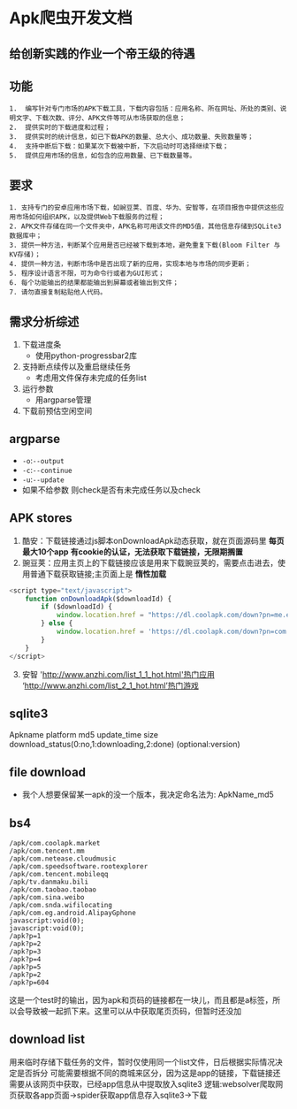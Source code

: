 # Apk爬虫开发文档
## 给创新实践的作业一个帝王级的待遇
## 功能
    1.  编写针对专门市场的APK下载工具，下载内容包括：应用名称、所在网址、所处的类别、说明文字、下载次数、评分、APK文件等可从市场获取的信息；
    2.  提供实时的下载进度和过程；
    3.  提供实时的统计信息，如已下载APK的数量、总大小、成功数量、失败数量等；
    4.  支持中断后下载：如果某次下载被中断，下次启动时可选择继续下载；
    5.  提供应用市场的信息，如包含的应用数量、已下载数量等。
## 要求
    1. 支持专门的安卓应用市场下载，如豌豆荚、百度、华为、安智等，在项目报告中提供这些应用市场如何组织APK，以及提供Web下载服务的过程；
    2. APK文件存储在同一个文件夹中，APK名称可用该文件的MD5值，其他信息存储到SQLite3数据库中；
    3. 提供一种方法，判断某个应用是否已经被下载到本地，避免重复下载(Bloom Filter 与 KV存储)；
    4. 提供一种方法，判断市场中是否出现了新的应用，实现本地与市场的同步更新；
    5. 程序设计语言不限，可为命令行或者为GUI形式；
    6. 每个功能输出的结果都能输出到屏幕或者输出到文件；
    7. 请勿直接复制粘贴他人代码。
## 需求分析综述
1. 下载进度条
    - 使用python-progressbar2库
2. 支持断点续传以及重启继续任务
    - 考虑用文件保存未完成的任务list
3. 运行参数
    - 用argparse管理
4. 下载前预估空闲空间
## argparse
- `-o`:`--output`
- `-c`:`--continue`
- `-u`:`--update`
- 如果不给参数 则check是否有未完成任务以及check

## APK stores
1. 酷安：下载链接通过js脚本onDownloadApk动态获取，就在页面源码里 **每页最大10个app** **有cookie的认证，无法获取下载链接，无限期搁置**
2. 豌豆荚：应用主页上的下载链接应该是用来下载豌豆荚的，需要点击进去，使用普通下载获取链接;主页面上是 **惰性加载**
```javascript
<script type="text/javascript">
    function onDownloadApk($downloadId) {
        if ($downloadId) {
            window.location.href = "https://dl.coolapk.com/down?pn=me.ele&id=MTMwMDA&h=38f02906pepw2b&from=click";
        } else {
            window.location.href = 'https://dl.coolapk.com/down?pn=com.coolapk.market&id=NDU5OQ&h=38f02906pepw2b&from=click';
        }
    }
</script>
```
3. 安智 'http://www.anzhi.com/list_1_1_hot.html'热门应用 ‘http://www.anzhi.com/list_2_1_hot.html’热门游戏

## sqlite3
Apkname platform md5 update_time size download_status(0:no,1:downloading,2:done)  (optional:version)

## file download
- 我个人想要保留某一apk的没一个版本，我决定命名法为: ApkName_md5


## bs4
```
/apk/com.coolapk.market
/apk/com.tencent.mm
/apk/com.netease.cloudmusic
/apk/com.speedsoftware.rootexplorer
/apk/com.tencent.mobileqq
/apk/tv.danmaku.bili
/apk/com.taobao.taobao
/apk/com.sina.weibo
/apk/com.snda.wifilocating
/apk/com.eg.android.AlipayGphone
javascript:void(0);
javascript:void(0);
/apk?p=1
/apk?p=2
/apk?p=3
/apk?p=4
/apk?p=5
/apk?p=2
/apk?p=604

```
这是一个test时的输出，因为apk和页码的链接都在一块儿，而且都是a标签，所以会导致被一起抓下来。这里可以从中获取尾页页码，但暂时还没加

## download list
用来临时存储下载任务的文件，暂时仅使用同一个list文件，日后根据实际情况决定是否拆分
可能需要根据不同的商城来区分，因为这是app的链接，下载链接还需要从该网页中获取，已经app信息从中提取放入sqlite3
逻辑:websolver爬取网页获取各app页面->spider获取app信息存入sqlite3->下载